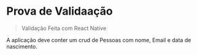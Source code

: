 # Prova de Validaação
>Validação Feita com React Native

A aplicação deve conter um crud de Pessoas com nome, Email e data de nascimento.